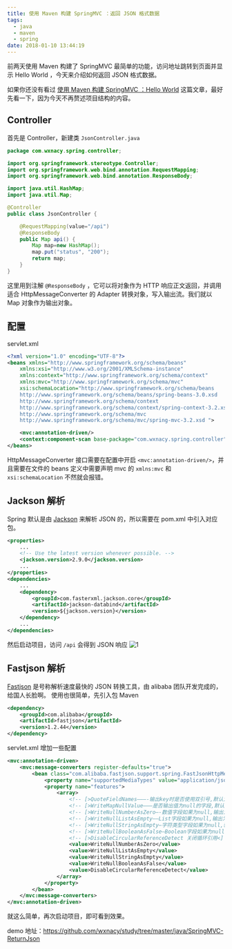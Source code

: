 ```yaml
---
title: 使用 Maven 构建 SpringMVC ：返回 JSON 格式数据
tags:
  - java
  - maven
  - spring
date: 2018-01-10 13:44:19
---
```



前两天使用 Maven 构建了 SpringMVC 最简单的功能，访问地址跳转到页面并显示 Hello World ，今天来介绍如何返回 JSON 格式数据。

<!-- more --><!-- toc -->
如果你还没有看过 [使用 Maven 构建 SpringMVC ：Hello World](/2018/01/08/maven-spring-hello-world/) 这篇文章，最好先看一下，因为今天不再赘述项目结构的内容。
## Controller
首先是 Controller，新建类 `JsonController.java`
```java
package com.wxnacy.spring.controller;

import org.springframework.stereotype.Controller;
import org.springframework.web.bind.annotation.RequestMapping;
import org.springframework.web.bind.annotation.ResponseBody;

import java.util.HashMap;
import java.util.Map;

@Controller
public class JsonController {

	@RequestMapping(value="/api")
    @ResponseBody
	public Map api() {
		Map map=new HashMap();
		map.put("status", "200");
		return map;
	}
}
```
这里用到注解 `@ResponseBody` ，它可以将对象作为 HTTP 响应正文返回，并调用适合 HttpMessageConverter 的 Adapter 转换对象，写入输出流。我们就以 Map 对象作为输出对象。

## 配置
servlet.xml
```xml
<?xml version="1.0" encoding="UTF-8"?>
<beans xmlns="http://www.springframework.org/schema/beans"
    xmlns:xsi="http://www.w3.org/2001/XMLSchema-instance"
    xmlns:context="http://www.springframework.org/schema/context"
    xmlns:mvc="http://www.springframework.org/schema/mvc"
    xsi:schemaLocation="http://www.springframework.org/schema/beans
    http://www.springframework.org/schema/beans/spring-beans-3.0.xsd
    http://www.springframework.org/schema/context
    http://www.springframework.org/schema/context/spring-context-3.2.xsd
    http://www.springframework.org/schema/mvc
    http://www.springframework.org/schema/mvc/spring-mvc-3.2.xsd ">

    <mvc:annotation-driven/>
    <context:component-scan base-package="com.wxnacy.spring.controller"/>
</beans>
```
HttpMessageConverter 接口需要在配置中开启 `<mvc:annotation-driven/>`，并且需要在文件的 beans 定义中需要声明 mvc 的 `xmlns:mvc` 和 `xsi:schemaLocation` 不然就会报错。

## Jackson 解析
Spring 默认是由 [Jackson](https://github.com/FasterXML/jackson-databind) 来解析 JSON 的，所以需要在 pom.xml 中引入对应包。
```xml
<properties>
    ...
    <!-- Use the latest version whenever possible. -->
    <jackson.version>2.9.0</jackson.version>
    ...
</properties>
<dependencies>
    ...
    <dependency>
        <groupId>com.fasterxml.jackson.core</groupId>
        <artifactId>jackson-databind</artifactId>
        <version>${jackson.version}</version>
    </dependency>
    ...
</dependencies>
```
然后启动项目，访问 `/api` 会得到 JSON 响应
![1](/images/springjson.png)

## Fastjson 解析
[Fastjson](https://github.com/alibaba/fastjson) 是号称解析速度最快的 JSON 转换工具，由 alibaba 团队开发完成的，给国人长脸啊。
使用也很简单，先引入包
Maven
```xml
<dependency>
    <groupId>com.alibaba</groupId>
    <artifactId>fastjson</artifactId>
    <version>1.2.44</version>
</dependency>
```
servlet.xml 增加一些配置
```xml
<mvc:annotation-driven>
    <mvc:message-converters register-defaults="true">
        <bean class="com.alibaba.fastjson.support.spring.FastJsonHttpMessageConverter">
            <property name="supportedMediaTypes" value="application/json;charset=UTF-8"/>
            <property name="features">
                <array>
                    <!-- [>QuoteFieldNames———-输出key时是否使用双引号,默认为true<] -->
                    <!-- [>WriteMapNullValue——–是否输出值为null的字段,默认为false<] -->
                    <!-- [>WriteNullNumberAsZero—-数值字段如果为null,输出为0,而非null<] -->
                    <!-- [>WriteNullListAsEmpty—–List字段如果为null,输出为[],而非null<] -->
                    <!-- [>WriteNullStringAsEmpty—字符类型字段如果为null,输出为”“,而非null<] -->
                    <!-- [>WriteNullBooleanAsFalse–Boolean字段如果为null,输出为false,而非null<] -->
                    <!-- [>DisableCircularReferenceDetect 关闭循环引用<] -->
                    <value>WriteNullNumberAsZero</value>
                    <value>WriteNullListAsEmpty</value>
                    <value>WriteNullStringAsEmpty</value>
                    <value>WriteNullBooleanAsFalse</value>
                    <value>DisableCircularReferenceDetect</value>
                </array>
            </property>
        </bean>
    </mvc:message-converters>
</mvc:annotation-driven>
```
就这么简单，再次启动项目，即可看到效果。

demo 地址：https://github.com/wxnacy/study/tree/master/java/SpringMVC-ReturnJson
